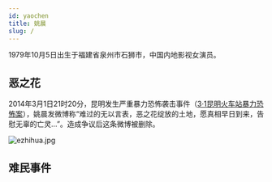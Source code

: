 ```yaml
---
id: yaochen
title: 姚晨
slug: /
---
```


1979年10月5日出生于福建省泉州市石狮市，中国内地影视女演员。

## 恶之花

2014年3月1日21时20分，昆明发生严重暴力恐怖袭击事件（[3·1昆明火车站暴力恐怖案](https://baike.baidu.com/item/3·1昆明火车站暴力恐怖案/15983554)），姚晨发微博称“难过的无以言表，恶之花绽放的土地，愿真相早日到来，告慰无辜的亡灵...”。造成争议后这条微博被删除。

![ezhihua.jpg](https://i.loli.net/2021/03/16/QuD6fbj2McAKYt4.jpg)



## 难民事件
